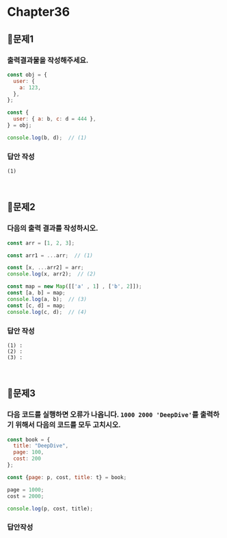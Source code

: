 # Chapter36
## 📌문제1
### 출력결과물을 작성해주세요.
```js
const obj = {
  user: {
    a: 123,
  },
};

const {
  user: { a: b, c: d = 444 },
} = obj;

console.log(b, d);  // (1)
```
### 답안 작성
```
(1)
```

<br>

## 📌문제2
### 다음의 출력 결과를 작성하시오.

```js
const arr = [1, 2, 3];

const arr1 = ...arr;  // (1)

const [x, ...arr2] = arr; 
console.log(x, arr2);  // (2)

const map = new Map([['a' , 1] , ['b', 2]]);
const [a, b] = map;
console.log(a, b);  // (3)
const [c, d] = map;
console.log(c, d);  // (4)

```

### 답안 작성
```
(1) : 
(2) : 
(3) : 
```

<br>

## 📌문제3
### 다음 코드를 실행하면 오류가 나옵니다. `1000 2000 'DeepDive'`를 출력하기 위해서 다음의 코드를 모두 고치시오.
```js
const book = {
  title: "DeepDive",
  page: 100,
  cost: 200
};

const {page: p, cost, title: t} = book;

page = 1000;
cost = 2000;

console.log(p, cost, title);
```
### 답안작성
```
```

<br>

